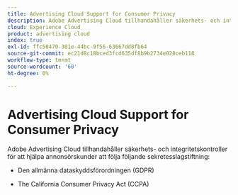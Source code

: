 ```yaml
---
title: Advertising Cloud Support for Consumer Privacy
description: Adobe Advertising Cloud tillhandahåller säkerhets- och integritetskontroller för att hjälpa annonsörskunder att följa konsumentsekretesslagstiftningen.
cloud: Experience Cloud
product: advertising cloud
index: true
exl-id: ffc50470-301e-44bc-9f56-63667dd8fb64
source-git-commit: ec21d8c18bced3fcd635df8b9b2734e028ceb118
workflow-type: tm+mt
source-wordcount: '60'
ht-degree: 0%

---
```


# Advertising Cloud Support for Consumer Privacy

Adobe Advertising Cloud tillhandahåller säkerhets- och integritetskontroller för att hjälpa annonsörskunder att följa följande sekretesslagstiftning:

* Den allmänna dataskyddsförordningen (GDPR)

* The California Consumer Privacy Act (CCPA)
